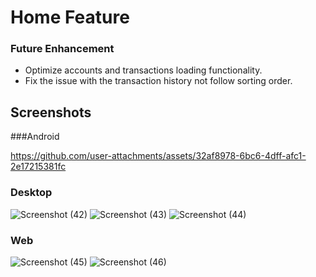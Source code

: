 # Home Feature

### Future Enhancement
- Optimize accounts and transactions loading functionality.
- Fix the issue with the transaction history not follow sorting order.

## Screenshots
###Android

https://github.com/user-attachments/assets/32af8978-6bc6-4dff-afc1-2e17215381fc

### Desktop
![Screenshot (42)](https://github.com/user-attachments/assets/74a9707b-f756-4f3a-8362-54c5321bd251)
![Screenshot (43)](https://github.com/user-attachments/assets/7f5f39da-6e8d-489a-ba03-73888f8865e7)
![Screenshot (44)](https://github.com/user-attachments/assets/961df39f-d6f2-4934-9032-347f1e33b347)

### Web
![Screenshot (45)](https://github.com/user-attachments/assets/34caac62-2308-40eb-a870-b28d20f8742a)
![Screenshot (46)](https://github.com/user-attachments/assets/9c1ee703-4965-4af4-a269-2d3088926533)

